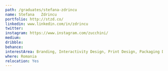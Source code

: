 ```yaml
---
path: /graduates/stefana-zdrincu
name: Stefana	Zdrincu
portfolio: http://stzd.co/
linkedin: www.linkedin.com/in/zdrincu
twitter:
instagram: https://www.instagram.com/zucchini/
medium:
dribble:
behance:
interestArea: Branding, Interactivity Design, Print Design, Packaging Design
where: Romania
relocation: Yes
---
```

